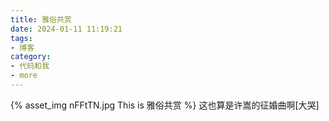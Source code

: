 ```yaml
---
title: 雅俗共赏
date: 2024-01-11 11:19:21
tags:
- 博客
category:
- 代码和我
- more
---
```

{% asset_img nFFtTN.jpg This is 雅俗共赏 %}
这也算是许嵩的征婚曲啊[大哭]
